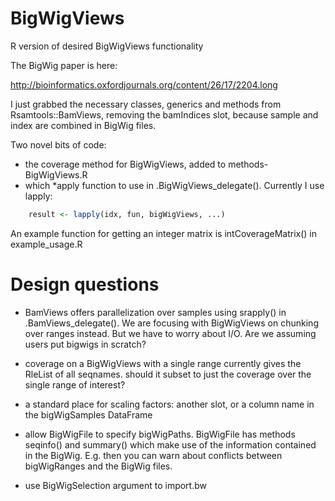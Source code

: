 BigWigViews
===========

R version of desired BigWigViews functionality

The BigWig paper is here:

http://bioinformatics.oxfordjournals.org/content/26/17/2204.long

I just grabbed the necessary classes, generics and methods from Rsamtools::BamViews, removing the bamIndices slot, because sample and index are combined in BigWig files.

Two novel bits of code:

- the coverage method for BigWigViews, added to methods-BigWigViews.R
- which *apply function to use in .BigWigViews_delegate(). Currently I use lapply:

```R
    result <- lapply(idx, fun, bigWigViews, ...)
```

An example function for getting an integer matrix is intCoverageMatrix() in example_usage.R

# Design questions

- BamViews offers parallelization over samples using srapply() in .BamViews_delegate(). We are focusing with BigWigViews on chunking over ranges instead. But we have to worry about I/O. Are we assuming users put bigwigs in scratch?

- coverage on a BigWigViews with a single range currently gives the RleList of all seqnames. should it subset to just the coverage over the single range of interest?

- a standard place for scaling factors: another slot, or a column name in the bigWigSamples DataFrame

- allow BigWigFile to specify bigWigPaths. BigWigFile has methods seqinfo() and summary() which make use of the information contained in the BigWig. E.g. then you can warn about conflicts between bigWigRanges and the BigWig files.

- use BigWigSelection argument to import.bw


